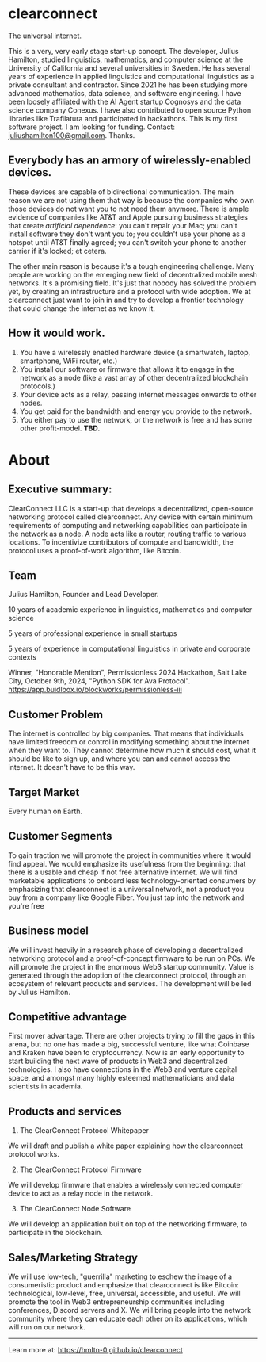 # clearconnect

The universal internet.

This is a very, very early stage start-up concept. The developer, Julius Hamilton, studied linguistics, mathematics, and computer science at the University of California and several universities in Sweden. He has several years of experience in applied linguistics and computational linguistics as a private consultant and contractor. Since 2021 he has been studying more advanced mathematics, data science, and software engineering. I have been loosely affiliated with the AI Agent startup Cognosys and the data science company Conexus. I have also contributed to open source Python libraries like Trafilatura and participated in hackathons. This is my first software project. I am looking for funding. Contact: juliushamilton100@gmail.com. Thanks.

## Everybody has an armory of wirelessly-enabled devices.

These devices are capable of bidirectional communication. The main reason we are not using them that way is because the companies who own those devices do not want you to not need them anymore. There is ample evidence of companies like AT&T and Apple pursuing business strategies that create *artificial dependence*: you can't repair your Mac; you can't install software they don't want you to; you couldn't use your phone as a hotspot until AT&T finally agreed; you can't switch your phone to another carrier if it's locked; et cetera.

The other main reason is because it's a tough engineering challenge. Many people are working on the emerging new field of decentralized mobile mesh networks. It's a promising field. It's just that nobody has solved the problem yet, by creating an infrastructure and a protocol with wide adoption. We at clearconnect just want to join in and try to develop a frontier technology that could change the internet as we know it.

## How it would work.

1. You have a wirelessly enabled hardware device (a smartwatch, laptop, smartphone, WiFi router, etc.)
2. You install our software or firmware that allows it to engage in the network as a node (like a vast array of other decentralized blockchain protocols.)
3. Your device acts as a relay, passing internet messages onwards to other nodes.
4. You get paid for the bandwidth and energy you provide to the network.
5. You either pay to use the network, or the network is free and has some other profit-model. **TBD.**

# About

## Executive summary:

ClearConnect LLC is a start-up that develops a decentralized, open-source networking protocol called clearconnect. Any device with certain minimum requirements of computing and networking capabilities can participate in the network as a node.  A node acts like a router, routing traffic to various locations. To incentivize contributors of compute and bandwidth, the protocol uses a proof-of-work algorithm, like Bitcoin.

## Team

Julius Hamilton, Founder and Lead Developer.

10 years of academic experience in linguistics, mathematics and computer science

5 years of professional experience in small startups

5 years of experience in computational linguistics in private and corporate contexts

Winner, "Honorable Mention", Permissionless 2024 Hackathon, Salt Lake City, October 9th, 2024, "Python SDK for Ava Protocol". https://app.buidlbox.io/blockworks/permissionless-iii

## Customer Problem

The internet is controlled by big companies. That means that individuals have limited freedom or control in modifying something about the internet when they want to. They cannot determine how much it should cost, what it should be like to sign up, and where you can and cannot access the internet. It doesn't have to be this way.

## Target Market

Every human on Earth.

## Customer Segments

To gain traction we will promote the project in communities where it would find appeal. We would emphasize its usefulness from the beginning: that there is a usable and cheap if not free alternative internet. We will find marketable applications to onboard less technology-oriented consumers by emphasizing that clearconnect is a universal network, not a product you buy from a company like Google Fiber. You just tap into the network and you're free

## Business model

We will invest heavily in a research phase of developing a decentralized networking protocol and a proof-of-concept firmware to be run on PCs. We will promote the project in the enormous Web3 startup community. Value is generated through the adoption of the clearconnect protocol, through an ecosystem of relevant products and services. The development will be led by Julius Hamilton.

## Competitive advantage

First mover advantage. There are other projects trying to fill the gaps in this arena, but no one has made a big, successful venture, like what Coinbase and Kraken have been to cryptocurrency. Now is an early opportunity to start building the next wave of products in Web3 and decentralized technologies. I also have connections in the Web3 and venture capital space, and amongst many highly esteemed mathematicians and data scientists in academia.

## Products and services

1. The ClearConnect Protocol Whitepaper

We will draft and publish a white paper explaining how the clearconnect protocol works.

2. The ClearConnect Protocol Firmware

We will develop firmware that enables a wirelessly connected computer device to act as a relay node in the network.

3. The ClearConnect Node Software

We will develop an application built on top of the networking firmware, to participate in the blockchain.


## Sales/Marketing Strategy

We will use low-tech, "guerrilla" marketing to eschew the image of a consumeristic product and emphasize that clearconnect is like Bitcoin: technological, low-level, free, universal, accessible, and useful. We will promote the tool in Web3 entrepreneurship communities including conferences, Discord servers and X. We will bring people into the network community where they can educate each other on its applications, which will run on our network.



---
Learn more at:
https://hmltn-0.github.io/clearconnect

